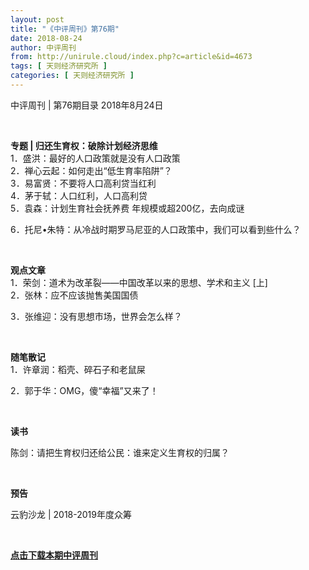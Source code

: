 ```yaml
---
layout: post
title: "《中评周刊》第76期"
date: 2018-08-24
author: 中评周刊
from: http://unirule.cloud/index.php?c=article&id=4673
tags: [ 天则经济研究所 ]
categories: [ 天则经济研究所 ]
---
```


<div class="body-text">
 <p>
  中评周刊 | 第76期目录 2018年8月24日
 </p>
 <p>
  <br/>
 </p>
 <strong>
  专题 | 归还生育权：破除计划经济思维
 </strong>
 <br/>
 1．盛洪：最好的人口政策就是没有人口政策
 <br/>
 2．禅心云起：如何走出“低生育率陷阱”？
 <br/>
 3．易富贤：不要将人口高利贷当红利
 <br/>
 4．茅于轼：人口红利，人口高利贷
 <br/>
 5．袁森：计划生育社会抚养费 年规模或超200亿，去向成谜
 <br/>
 <p>
  6．托尼•朱特：从冷战时期罗马尼亚的人口政策中，我们可以看到些什么？
 </p>
 <p>
  <br/>
 </p>
 <strong>
  观点文章
 </strong>
 <br/>
 1．荣剑：道术为改革裂——中国改革以来的思想、学术和主义 [上]
 <br/>
 2．张林：应不应该抛售美国国债
 <br/>
 <p>
  3．张维迎：没有思想市场，世界会怎么样？
 </p>
 <p>
  <br/>
 </p>
 <strong>
  随笔散记
 </strong>
 <br/>
 1．许章润：稻壳、碎石子和老鼠屎
 <br/>
 <p>
  2．郭于华：OMG，傻“幸福”又来了！
 </p>
 <p>
  <br/>
 </p>
 <strong>
  读书
 </strong>
 <br/>
 <p>
  陈剑：请把生育权归还给公民：谁来定义生育权的归属？
 </p>
 <p>
  <br/>
 </p>
 <strong>
  预告
 </strong>
 <br/>
 <p>
  云豹沙龙 | 2018-2019年度众筹
 </p>
 <p>
  <br/>
 </p>
 <p>
  <strong>
   <a href="http://unirule.cloud/zhongping/20180824.pdf" target="_blank">
    点击下载本期中评周刊
   </a>
  </strong>
  <strong>
  </strong>
 </p>
 <div>
  <br/>
 </div>
</div>

